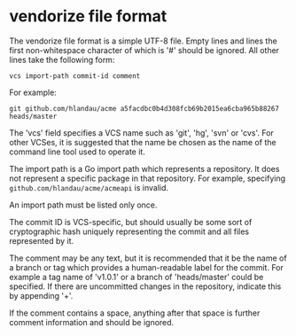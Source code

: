 # vendorize file format

The vendorize file format is a simple UTF-8 file. Empty lines and lines the
first non-whitespace character of which is '#' should be ignored. All other
lines take the following form:

    vcs import-path commit-id comment

For example:

    git github.com/hlandau/acme a5facdbc0b4d308fcb69b2015ea6cba965b88267 heads/master

The 'vcs' field specifies a VCS name such as 'git', 'hg', 'svn' or 'cvs'. For
other VCSes, it is suggested that the name be chosen as the name of the command
line tool used to operate it.

The import path is a Go import path which represents a repository. It does not
represent a specific package in that repository. For example, specifying
`github.com/hlandau/acme/acmeapi` is invalid.

An import path must be listed only once.

The commit ID is VCS-specific, but should usually be some sort of cryptographic
hash uniquely representing the commit and all files represented by it.

The comment may be any text, but it is recommended that it be the name of a
branch or tag which provides a human-readable label for the commit. For example
a tag name of 'v1.0.1' or a branch of 'heads/master' could be specified. If there
are uncommitted changes in the repository, indicate this by appending '+'.

If the comment contains a space, anything after that space is further comment
information and should be ignored.
